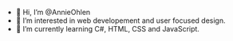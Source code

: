 - 👋 Hi, I’m @AnnieOhlen
- 👀 I’m interested in web developement and user focused design.
- 🌱 I’m currently learning C#, HTML, CSS and JavaScript.

<!---
AnnieOhlen/AnnieOhlen is a ✨ special ✨ repository because its `README.md` (this file) appears on your GitHub profile.
You can click the Preview link to take a look at your changes.
--->

<!---
- 💞️ I’m looking to collaborate on ...
- 📫 How to reach me ...
Moved  from under "interested in".
--->
